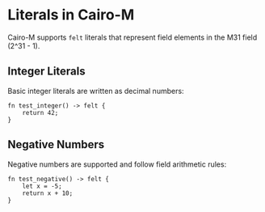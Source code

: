 # Literals in Cairo-M

Cairo-M supports `felt` literals that represent field elements in the M31 field
(2^31 - 1).

## Integer Literals

Basic integer literals are written as decimal numbers:

```cairo-m
fn test_integer() -> felt {
    return 42;
}
```

## Negative Numbers

Negative numbers are supported and follow field arithmetic rules:

```cairo-m
fn test_negative() -> felt {
    let x = -5;
    return x + 10;
}
```

